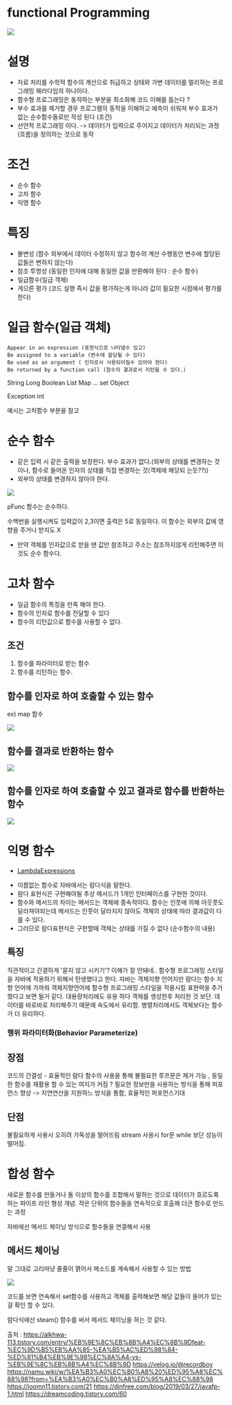 # functional Programming

 ![](functionalProgramming/FunctinalProgramming1.png)


# 설명

 - 자료 처리를 수학적 함수의 계산으로 취급하고 상태와 가변 데이터를 멀리하는 프로그래밍 패러다임의 하나이다. 
 - 함수형 프로그래밍은 동작하는 부분을 최소화해 코드 이해를 돕는다 ?
 - 부수 효과를 제거할 경우 프로그램의 동작을 이해하고 예측이 쉬워져 부수 효과가 없는 순수함수들로만 작성 된다 (조건)
 - 선언적 프로그래밍 이다. -> 데이터가 입력으로 주어지고 데이터가 처리되는 과정(흐름)을 정의하는 것으로 동작


# 조건
- 순수 함수
- 고차 함수
- 익명 함수


# 특징 

- 불변성 (함수 외부에서 데이터 수정하지 않고 함수의 계산 수행동안 변수에 할당된 값들은 변하지 않는다)
- 참조 투명성 (동일한 인자에 대해 동일한 값을 반환해야 된다 : 순수 함수)
- 일급함수(일급 객체)
- 게으른 평가 (코드 실행 즉시 값을 평가하는게 아니라 값이 필요한 시점에서 평가를 한다)

# 일급 함수(일급 객체)

    Appear in an expression (표현식으로 나타낼수 있고)
    Be assigned to a variable (변수에 할당될 수 있다)
    Be used as an argument ( 인자로서 사용되어질수 있어야 한다)
    Be returned by a function call (함수의 결과로서 리턴될 수 있다.)

String
Long
Boolean
List
Map
...
set
Object

Exception
int

 예시는 고차함수 부분을 참고



# 순수 함수

 - 같은 입력 시 같은 출력을 보장한다. 부수 효과가 없다.(외부의 상태를 변경하는 것이나, 함수로 들어온 인자의 상태를 직접 변경하는 것(객체에 해당되 는듯??))
 - 외부의 상태를 변경하지 않아야 한다.

![](functionalProgramming/FunctinalProgramming2.png)


 pFunc 함수는 순수하다. 

 수백번을 실행시켜도 입력값이 2,3이면 출력은 5로 동일하다. 이 함수는 외부의 값에 영향을 주거나 받지도 X

 + 만약 객체를 인자값으로 받을 땐 값만 참조하고 주소는 참조하지않게 리턴해주면 이것도 순수 함수다.


# 고차 함수

- 일급 함수의 특징을 만족 해야 한다.
- 함수의 인자로 함수를 전달할 수 있다
- 함수의 리턴값으로 함수를 사용할 수 없다.

## 조건 

 1. 함수를 파라미터로 받는 함수 
 2. 함수를 리턴하는 함수.


## 함수를 인자로 하여 호출할 수 있는 함수

ex) map 함수

![](functionalProgramming/FunctinalProgramming3.png)

## 함수를 결과로 반환하는 함수

![](functionalProgramming/FunctinalProgramming4.png)

## 함수를 인자로 하여 호출할 수 있고 결과로 함수를 반환하는 함수

![](functionalProgramming/FunctinalProgramming5.png)


# 익명 함수

* [LambdaExpressions](https://github.com/superkkj/TIL/blob/main/java/Lambda/LambdaExpressions.md)


 - 이름없는 함수로 자바에서는 람다식을 말한다.
 - 람다 표현식은 구현해야될 추상 메서드가 1개인 인터페이스를 구현한 것이다.
 - 함수와 메서드의 차이는 메서드는 객체에 종속적이다. 함수는 인풋에 의해 아웃풋도 달라져야되는데 메서드는 인풋이 달라지지 않아도 객체의 상태에 따라 결과값이 다를 수 있다.
 - 그러므로 람다표현식은 구현할때 객체는 상태를 가질 수 없다 (순수함수의 내용)

## 특징

 직관적이고 간결하게 '묻지 않고 시키기'? 이해가 잘 안돼네..
 함수형 프로그래밍 스타일을 자바에 적용하기 위해서 탄생했다고 한다.
 자바는 객체지향 언어지만 람다는 함수 지향 언어에 가까워 객체지향언어에 함수형 프로그래밍 스타일을 적용시킬 표현력을 추가했다고 보면 될거 같다.
 대용량처리에도 유용 하다 객체를 생성한후 처리한 것 보단. 데이터를 바로바로 처리해주기 때문에 속도에서 유리함.
 병렬처리에서도 객체보다는 함수가 더 유리하다.

###  행위 파라미터화(Behavior Parameterize)


## 장점

 코드의 간결성 - 효율적인 람다 함수의 사용을 통해 불필요한 루프문은 제거 가능 , 동일한 함수를 재활용 할 수 있는 여지가 커짐 ?
 필요한 정보만을 사용하는 방식을 통해 퍼포먼스 향상 -> 지연연산을 지원하느 방식을 통함, 효율적인 퍼포먼스기대

## 단점

 불필요하게 사용시 오히려 가독성을 떨어뜨림
 stream 사용시 for문 while 보단 성능이 떨어짐.


# 합성 함수

새로운 함수를 만들거나 둘 이상의 함수를 조합해서 말하는 것으로
데이터가 흐르도록 하는 파이프 라인 형성 개념.
작은 단위의 함수들을 연속적으로 호출해 더큰 함수로 만드는 과정

자바에선 메서드 체이닝 방식으로 함수들을 연결해서 사용

## 메서드 체이닝

 말 그대로 고리마냥 줄줄이 엵어서 메소드를 계속해서 사용할 수 있는 방법

 ![](functionalProgramming/FunctinalProgramming6.png)
 
 코드를 보면 연속해서 set함수를 사용하고 객체를 출력해보면
 해당 값들이 들어가 있는걸 확인 할 수 있다.
  
 람다식에선 steam() 함수를 써서  메서드 체이닝을 하는 것 같다.




출처 : https://alkhwa-113.tistory.com/entry/%EB%9E%8C%EB%8B%A4%EC%8B%9Dfeat-%EC%9D%B5%EB%AA%85-%EA%B5%AC%ED%98%84-%ED%81%B4%EB%9E%98%EC%8A%A4-vs-%EB%9E%8C%EB%8B%A4%EC%8B%9D
      https://velog.io/@recordboy
      https://namu.wiki/w/%EA%B3%A0%EC%B0%A8%20%ED%95%A8%EC%88%98?from=%EA%B3%A0%EC%B0%A8%ED%95%A8%EC%88%98
      https://joomn11.tistory.com/21
      https://dinfree.com/blog/2019/03/27/javafp-1.html
      https://dreamcoding.tistory.com/60